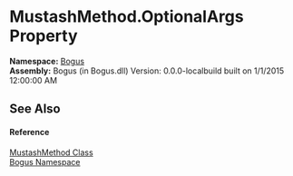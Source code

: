 # MustashMethod.OptionalArgs Property 
 

**Namespace:**&nbsp;<a href="N_Bogus">Bogus</a><br />**Assembly:**&nbsp;Bogus (in Bogus.dll) Version: 0.0.0-localbuild built on 1/1/2015 12:00:00 AM

## See Also


#### Reference
<a href="T_Bogus_MustashMethod">MustashMethod Class</a><br /><a href="N_Bogus">Bogus Namespace</a><br />